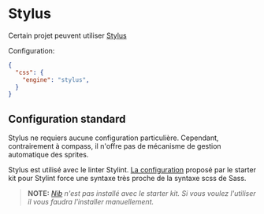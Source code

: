 
Stylus
===============================================================================

Certain projet peuvent utiliser [Stylus](http://learnboost.github.io/stylus/)

Configuration:
```json
{
  "css": {
    "engine": "stylus",
  }
}
```


Configuration standard
-------------------------------------------------------------------------------

Stylus ne requiers aucune configuration particulière. Cependant, contrairement
à compass, il n'offre pas de mécanisme de gestion automatique des sprites.

Stylus est utilisé avec le linter Stylint. [La configuration](../../conf/.stylintrc)
proposé par le starter kit pour Stylint force une syntaxe très proche de la
syntaxe scss de Sass.

> __NOTE:__ _[Nib](http://tj.github.io/nib/) n'est pas installé avec le starter
  kit. Si vous voulez l'utiliser il vous faudra l'installer manuellement._
